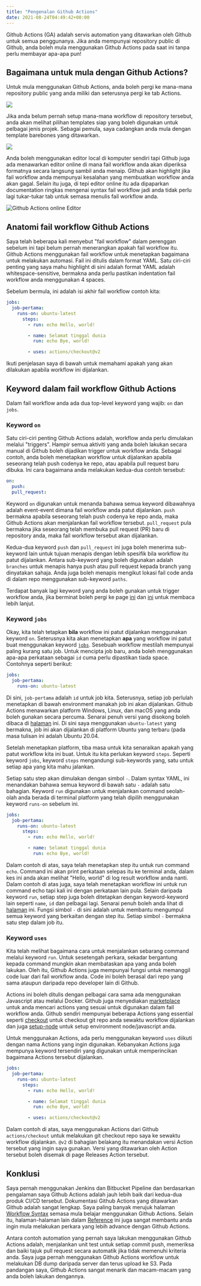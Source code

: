 ```yaml
---
title: "Pengenalan Github Actions"
date: 2021-08-24T04:49:42+08:00
---
```


Github Actions (GA) adalah servis automation yang ditawarkan oleh Github untuk semua penggunanya. Jika anda mempunyai repository public di Github, anda boleh mula menggunakan Github Actions pada saat ini tanpa perlu membayar apa-apa pun!


## Bagaimana untuk mula dengan Github Actions?

Untuk mula menggunakan Github Actions, anda boleh pergi ke mana-mana repository public yang anda miliki dan seterusnya pergi ke tab Actions.

![](/images/actions-tab.png)

Jika anda belum pernah setup mana-mana workflow di repository tersebut, anda akan melihat pilihan templates siap yang boleh digunakan untuk pelbagai jenis projek. Sebagai pemula, saya cadangkan anda mula dengan template barebones yang ditawarkan.

![](/images/actions-get-started.png)

Anda boleh menggunakan editor local di komputer sendiri tapi Github juga ada menawarkan editor online di mana fail workflow anda akan diperiksa formatnya secara langsung sambil anda menaip. Github akan highlight jika fail workflow anda mempunyai kesalahan yang membuatkan workflow anda akan gagal. Selain itu juga, di tepi editor online itu ada dipaparkan documentation ringkas mengenai syntax fail workflow jadi anda tidak perlu lagi tukar-tukar tab untuk semasa menulis fail workflow anda.

![Github Actions online Editor](/images/actions-editor.png)

## Anatomi fail workflow Github Actions

Saya telah beberapa kali menyebut "fail workflow" dalam perenggan sebelum ini tapi belum pernah menerangkan apakah fail workflow itu. Github Actions menggunakan fail workflow untuk menetapkan bagaimana untuk melakukan automasi. Fail ini ditulis dalam format YAML. Satu ciri-ciri penting yang saya mahu highlight di sini adalah format YAML adalah whitespace-sensitive, bermakna anda perlu pastikan indentation fail workflow anda menggunakan 4 spaces.

Sebelum bermula, ini adalah isi akhir fail workflow contoh kita:

```yaml
jobs:
  job-pertama:
    runs-on: ubuntu-latest
      steps:
        - run: echo Hello, world!

        - name: Selamat tinggal dunia
          run: echo Bye, world!

        - uses: actions/checkout@v2
```

Ikuti penjelasan saya di bawah untuk memahami apakah yang akan dilakukan apabila workflow ini dijalankan.

## Keyword dalam fail workflow Github Actions

Dalam fail workflow anda ada dua top-level keyword yang wajib: `on` dan `jobs`.

### Keyword `on`

Satu ciri-ciri penting Github Actions adalah, workflow anda perlu dimulakan melalui "triggers". Hampir semua aktiviti yang anda boleh lakukan secara manual di Github boleh dijadikan trigger untuk workflow anda. Sebagai contoh, anda boleh menetapkan workflow untuk dijalankan apabila seseorang telah push codenya ke repo, atau apabila pull request baru dibuka. Ini cara bagaimana anda melakukan kedua-dua contoh tersebut:

```yaml
on:
  push:
  pull_request:
```

Keyword `on` digunakan untuk menanda bahawa semua keyword dibawahnya adalah event-event dimana fail workflow anda patut dijalankan. `push` bermakna apabila seseorang telah push codenya ke repo anda, maka Github Actions akan menjalankan fail workflow tersebut. `pull_request` pula bermakna jika seseorang telah membuka pull request (PR) baru di repository anda, maka fail workflow tersebut akan dijalankan.

Kedua-dua keyword `push` dan `pull_request` ini juga boleh menerima sub-keyword lain untuk tujuan menapis dengan lebih spesifik bila workflow itu patut dijalankan. Antara sub-keyword yang boleh digunakan adalah `branches` untuk menapis hanya push atau pull request kepada branch yang dinyatakan sahaja. Anda juga boleh menapis mengikut lokasi fail code anda di dalam repo menggunakan sub-keyword `paths`.

Terdapat banyak lagi keyword yang anda boleh gunakan untuk trigger workflow anda, jika berminat boleh pergi ke page [ini](https://docs.github.com/en/actions/reference/workflow-syntax-for-github-actions#on) dan [ini](https://docs.github.com/en/actions/reference/events-that-trigger-workflows#webhook-events) untuk membaca lebih lanjut.

### Keyword `jobs`

Okay, kita telah tetapkan **bila** workflow ini patut dijalankan menggunakan keyword `on`. Seterusnya kita akan menetapkan **apa** yang workflow ini patut buat menggunakan keyword [`jobs`](https://docs.github.com/en/actions/reference/workflow-syntax-for-github-actions#jobs). Sesebuah workflow mestilah mempunyai paling kurang satu job. Untuk mencipta job baru, anda boleh menggunakan apa-apa perkataan sebagai `id` cuma perlu dipastikan tiada space. Contohnya seperti berikut:

```yaml
jobs:
  job-pertama:
    runs-on: ubuntu-latest
```

Di sini, `job-pertama` adalah `id` untuk job kita. Seterusnya, setiap job perlulah menetapkan di bawah environment manakah job ini akan dijalankan. Github Actions menawarkan platform Windows, Linux, dan macOS yang anda boleh gunakan secara percuma. Senarai penuh versi yang disokong boleh dibaca di [halaman](https://docs.github.com/en/actions/reference/workflow-syntax-for-github-actions#jobsjob_idruns-on) ini. Di sini saya menggunakan `ubuntu-latest` yang bermakna, job ini akan dijalankan di platform Ubuntu yang terbaru (pada masa tulisan ini adalah Ubuntu 20.04.

Setelah menetapkan platform, tiba masa untuk kita senaraikan apakah yang patut workflow kita ini buat. Untuk itu kita perlukan keyword `steps`. Seperti keyword `jobs`, keyword `steps` mengandungi sub-keywords yang, satu untuk setiap apa yang kita mahu jalankan.

Setiap satu step akan dimulakan dengan simbol `-`. Dalam syntax YAML, ini menandakan bahawa semua keyword di bawah satu `-` adalah satu bahagian. Keyword `run` digunakan untuk menjalankan command seolah-olah anda berada di terminal platform yang telah dipilih menggunakan keyword `runs-on` sebelum ini.

```yaml
jobs:
  job-pertama:
    runs-on: ubuntu-latest
      steps:
        - run: echo Hello, world!

        - name: Selamat tinggal dunia
          run: echo Bye, world!
```

Dalam contoh di atas, saya telah menetapkan step itu untuk run command `echo`. Command ini akan print perkataan selepas itu ke terminal anda, dalam kes ini anda akan melihat "Hello, world" di log result workflow anda nanti. Dalam contoh di atas juga, saya telah menetapkan workflow ini untuk run command echo tapi kali ini dengan perkataan lain pula. Selain daripada keyword `run`, setiap step juga boleh ditetapkan dengan keyword-keyword lain seperti `name`, `id` dan pelbagai lagi. Senarai penuh boleh anda lihat di [halaman](https://docs.github.com/en/actions/reference/workflow-syntax-for-github-actions#jobsjob_idsteps) ini. Fungsi simbol `-` di sini adalah untuk membantu mengumpul semua keyword yang berkaitan dengan step itu. Setiap simbol `-` bermakna satu step dalam job itu.

### Keyword `uses`

Kita telah melihat bagaimana cara untuk menjalankan sebarang command melalui keyword `run`. Untuk sesetengah perkara, sekadar bergantung kepada command mungkin akan membataskan apa yang anda boleh lakukan. Oleh itu, Github Actions juga mempunyai fungsi untuk memanggil code luar dari fail workflow anda. Code ini boleh berasal dari repo yang sama ataupun daripada repo developer lain di Github.

Actions ini boleh ditulis dengan pelbagai cara sama ada menggunakan Javascript atau melalui Docker. Github juga menyediakan [marketplace](https://github.com/marketplace?type=actions) untuk anda mencari actions yang sesuai untuk digunakan dalam fail workflow anda. Github sendiri mempunyai beberapa Actions yang essential seperti [checkout](https://github.com/marketplace/actions/checkout) untuk checkout git repo anda sewaktu workflow dijalankan dan juga [setup-node](https://github.com/actions/setup-node) untuk setup environment node/javascript anda.

Untuk menggunakan Actions, ada perlu menggunakan keyword `uses` diikuti dengan nama Actions yang ingin digunakan. Kebanyakan Actions juga mempunya keyword tersendiri yang digunakan untuk memperincikan bagaimana Actions tersebut dijalankan.

```yaml
jobs:
  job-pertama:
    runs-on: ubuntu-latest
      steps:
        - run: echo Hello, world!

        - name: Selamat tinggal dunia
          run: echo Bye, world!

        - uses: actions/checkout@v2
```

Dalam contoh di atas, saya menggunakan Actions dari Github `actions/checkout` untuk melakukan git checkout repo saya ke sewaktu workflow dijalankan. `@v2` di bahagian belakang itu menandakan versi Action tersebut yang ingin saya gunakan. Versi yang ditawarkan oleh Action tersebut boleh disemak di page Releases Action tersebut.

## Konklusi

Saya pernah menggunakan Jenkins dan Bitbucket Pipeline dan berdasarkan pengalaman saya Github Actions adalah jauh lebih baik dari kedua-dua produk CI/CD tersebut. Dokumentasi Github Actions yang ditawarkan Github adalah sangat lengkap. Saya paling banyak merujuk halaman [Workflow Syntax](https://docs.github.com/en/actions/reference/workflow-syntax-for-github-actions) semasa mula belajar menggunakan Github Actions. Selain itu, halaman-halaman lain dalam [Reference](https://docs.github.com/en/actions/reference) ini juga sangat membantu anda ingin mula melakukan perkara yang lebih advance dengan Github Actions.

Antara contoh automation yang pernah saya lakukan menggunakan Github Actions adalah, menjalankan unit test untuk setiap commit push, memeriksa dan baiki tajuk pull request secara automatik jika tidak memenuhi kriteria anda. Saya juga pernah menggunakan Github Actions workflow untuk melakukan DB dump daripada server dan terus upload ke S3. Pada pandangan saya, Github Actions sangat menarik dan macam-macam yang anda boleh lakukan dengannya.

